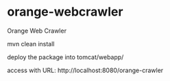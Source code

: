 # orange-webcrawler
Orange Web Crawler

mvn clean install

deploy the package into tomcat/webapp/

access with URL: http://localhost:8080/orange-crawler
